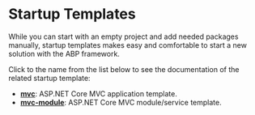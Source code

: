 ﻿# Startup Templates

While you can start with an empty project and add needed packages manually, startup templates makes easy and comfortable to start a new solution with the ABP framework.

Click to the name from the list below to see the documentation of the related startup template:

* [**mvc**](Mvc.md): ASP.NET Core MVC application template.
* [**mvc-module**](Mvc-Module.md): ASP.NET Core MVC module/service template.



